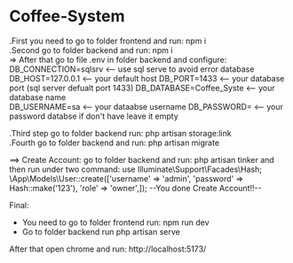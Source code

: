 # Coffee-System  

.First you need to go to folder frontend and run: npm i  
.Second go to folder backend and run: npm i  
=> After that go to file .env in folder backend and configure:  
DB_CONNECTION=sqlsrv      <-- use sql serve to avoid error database
DB_HOST=127.0.0.1         <-- your default host 
DB_PORT=1433              <-- your database port (sql server defualt port 1433)
DB_DATABASE=Coffee_Syste  <-- your database name  
DB_USERNAME=sa            <-- your dataabse username
DB_PASSWORD=              <-- your password databse if don't have leave it empty  

.Third step go to folder backend run: php artisan storage:link  
.Fourth go to folder backend and run: php artisan migrate 

==> Create Account: go to folder backend and run: php artisan tinker
and then run under two command:
use Illuminate\Support\Facades\Hash;
\App\Models\User::create(['username' => 'admin', 'password' => Hash::make('123'), 'role' => 'owner',]);
--You done Create Account!!--

Final:  
- You need to go to folder frontend run: npm run dev
- Go to folder backend run php artisan serve

After that open chrome and run: http://localhost:5173/
